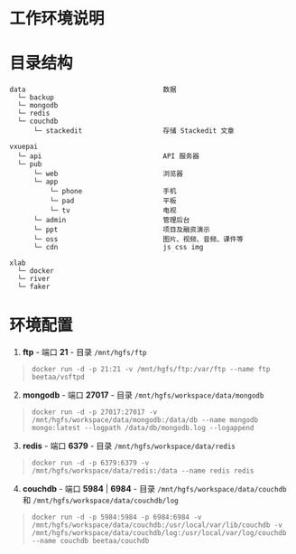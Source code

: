 工作环境说明
===========

# 目录结构

```
data                                  数据
  └─ backup
  └─ mongodb
  └─ redis
  └─ couchdb
      └─ stackedit                    存储 Stackedit 文章

vxuepai
  └─ api                              API 服务器
  └─ pub
      └─ web                          浏览器
      └─ app
          └─ phone                    手机
          └─ pad                      平板
          └─ tv                       电视
      └─ admin                        管理后台
      └─ ppt                          项目及融资演示
      └─ oss                          图片、视频、音频、课件等
      └─ cdn                          js css img

xlab
  └─ docker
  └─ river
  └─ faker

```

# 环境配置

1. **ftp** - 端口 **21** - 目录 ``/mnt/hgfs/ftp``
> ``docker run -d -p 21:21 -v /mnt/hgfs/ftp:/var/ftp --name ftp beetaa/vsftpd``

2. **mongodb** - 端口 **27017** - 目录 ``/mnt/hgfs/workspace/data/mongodb``
> ``docker run -d -p 27017:27017 -v /mnt/hgfs/workspace/data/mongodb:/data/db --name mongodb mongo:latest --logpath /data/db/mongodb.log --logappend``

3. **redis** - 端口 **6379** - 目录 ``/mnt/hgfs/workspace/data/redis``
> ``docker run -d -p 6379:6379 -v /mnt/hgfs/workspace/data/redis:/data --name redis redis``

4. **couchdb** - 端口 **5984** | **6984** - 目录 ``/mnt/hgfs/workspace/data/couchdb`` 和 ``/mnt/hgfs/workspace/data/couchdb/log``
> ``docker run -d -p 5984:5984 -p 6984:6984 -v /mnt/hgfs/workspace/data/couchdb:/usr/local/var/lib/couchdb -v /mnt/hgfs/workspace/data/couchdb/log:/usr/local/var/log/couchdb --name couchdb beetaa/couchdb``